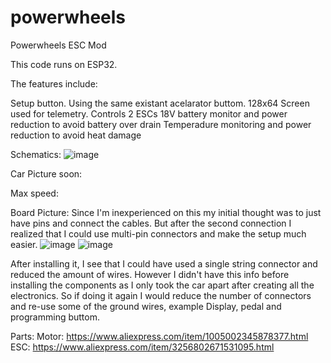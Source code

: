 # powerwheels
Powerwheels ESC Mod

This code runs on ESP32.

The features include:

Setup button. Using the same existant acelarator buttom.
128x64 Screen used for telemetry.
Controls 2 ESCs
18V battery monitor and power reduction to avoid battery over drain
Temperadure monitoring and power reduction to avoid heat damage

Schematics:
![image](https://user-images.githubusercontent.com/1641239/169619249-4a894549-1af1-4fa7-86e1-9406303b5d04.png)

Car Picture soon:

Max speed:

Board Picture:
Since I'm inexperienced on this my initial thought was to just have pins and connect the cables. But after the second connection I realized that I could use multi-pin connectors and make the setup much easier.
![image](https://user-images.githubusercontent.com/1641239/169619348-85db2b91-0ad7-48db-a3ab-c04aaddd628d.png)
![image](https://user-images.githubusercontent.com/1641239/169620510-5ac5646e-b7c2-4a98-a989-6bcb5d6be8b3.png)


After installing it, I see that I could have used a single string connector and reduced the amount of wires. However I didn't have this info before installing the components as I only took the car apart after creating all the electronics. So if doing it again I would reduce the number of connectors and re-use some of the ground wires, example Display, pedal and programming buttom.

Parts:
Motor: https://www.aliexpress.com/item/1005002345878377.html
ESC: https://www.aliexpress.com/item/3256802671531095.html
